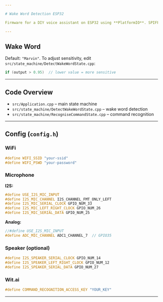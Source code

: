 ```yaml
---

# Wake Word Detection ESP32

Firmware for a DIY voice assistant on ESP32 using **PlatformIO**. SPIFFS upload is required for WAV feedback files.

---
```


## Wake Word

Default: `"Marvin"`.
To adjust sensitivity, edit `src/state_machine/DetectWakeWordState.cpp`:

```cpp
if (output > 0.95)  // lower value = more sensitive
```

---

## Code Overview

* `src/Application.cpp` – main state machine
* `src/state_machine/DetectWakeWordState.cpp` – wake word detection
* `src/state_machine/RecogniseCommandState.cpp` – command recognition

---

## Config (`config.h`)

### WiFi

```cpp
#define WIFI_SSID "your-ssid"
#define WIFI_PSWD "your-password"
```

### Microphone

**I2S:**

```cpp
#define USE_I2S_MIC_INPUT
#define I2S_MIC_CHANNEL I2S_CHANNEL_FMT_ONLY_LEFT
#define I2S_MIC_SERIAL_CLOCK GPIO_NUM_33
#define I2S_MIC_LEFT_RIGHT_CLOCK GPIO_NUM_26
#define I2S_MIC_SERIAL_DATA GPIO_NUM_25
```

**Analog:**

```cpp
//#define USE_I2S_MIC_INPUT
#define ADC_MIC_CHANNEL ADC1_CHANNEL_7  // GPIO35
```

### Speaker (optional)

```cpp
#define I2S_SPEAKER_SERIAL_CLOCK GPIO_NUM_14
#define I2S_SPEAKER_LEFT_RIGHT_CLOCK GPIO_NUM_12
#define I2S_SPEAKER_SERIAL_DATA GPIO_NUM_27
```

### Wit.ai

```cpp
#define COMMAND_RECOGNITION_ACCESS_KEY "YOUR_KEY"
```

---


